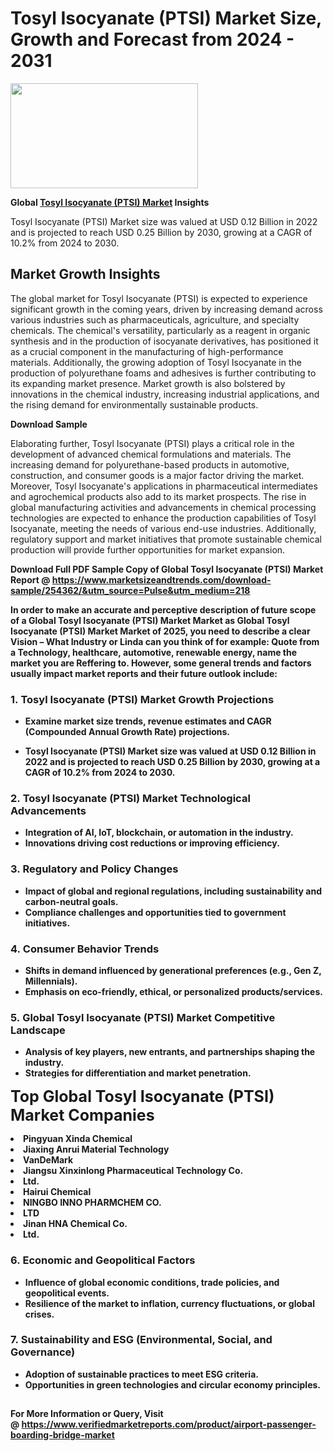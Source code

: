 <H1>Tosyl Isocyanate (PTSI) Market Size, Growth and Forecast from 2024 - 2031</H1><img class="aligncenter size-medium wp-image-584254" src="https://thirdeyenews.in/wp-content/uploads/2024/09/Global-Market-Research-300x168.jpeg" alt="" width="300" height="168" /><p><strong>Global&nbsp;<a href="https://www.marketsizeandtrends.com/download-sample/254362/&amp;utm_source=Pulse&amp;utm_medium=218">Tosyl Isocyanate (PTSI) Market</a> Insights</strong></p><p>Tosyl Isocyanate (PTSI) Market size was valued at USD 0.12 Billion in 2022 and is projected to reach USD 0.25 Billion by 2030, growing at a CAGR of 10.2% from 2024 to 2030.</p><p><h2>Market Growth Insights</h2> <p>The global market for Tosyl Isocyanate (PTSI) is expected to experience significant growth in the coming years, driven by increasing demand across various industries such as pharmaceuticals, agriculture, and specialty chemicals. The chemical's versatility, particularly as a reagent in organic synthesis and in the production of isocyanate derivatives, has positioned it as a crucial component in the manufacturing of high-performance materials. Additionally, the growing adoption of Tosyl Isocyanate in the production of polyurethane foams and adhesives is further contributing to its expanding market presence. Market growth is also bolstered by innovations in the chemical industry, increasing industrial applications, and the rising demand for environmentally sustainable products.</p> <p><strong>Download Sample</strong></p> <p>Elaborating further, Tosyl Isocyanate (PTSI) plays a critical role in the development of advanced chemical formulations and materials. The increasing demand for polyurethane-based products in automotive, construction, and consumer goods is a major factor driving the market. Moreover, Tosyl Isocyanate's applications in pharmaceutical intermediates and agrochemical products also add to its market prospects. The rise in global manufacturing activities and advancements in chemical processing technologies are expected to enhance the production capabilities of Tosyl Isocyanate, meeting the needs of various end-use industries. Additionally, regulatory support and market initiatives that promote sustainable chemical production will provide further opportunities for market expansion.</p> <p><strong></p><p><span class=""><strong>Download Full PDF Sample Copy of Global Tosyl Isocyanate (PTSI) Market Report</strong> @ <a href="https://www.marketsizeandtrends.com/download-sample/254362/&amp;utm_source=Pulse&amp;utm_medium=218" target="_blank">https://www.marketsizeandtrends.com/download-sample/254362/&amp;utm_source=Pulse&amp;utm_medium=218</a></span></p><p>In order to make an accurate and perceptive description of future scope of a Global&nbsp;Tosyl Isocyanate (PTSI) Market Market as Global&nbsp;Tosyl Isocyanate (PTSI) Market Market of 2025, you need to describe a clear Vision &ndash; What Industry or Linda can you think of for example: Quote from a Technology, healthcare, automotive, renewable energy, name the market you are Reffering to. However, some general trends and factors usually impact market reports and their future outlook include:</p><h3>1.&nbsp;<strong>Tosyl Isocyanate (PTSI) Market Growth Projections</strong></h3><ul><li>Examine market size trends, revenue estimates and CAGR (Compounded Annual Growth Rate) projections.</li><li><p>Tosyl Isocyanate (PTSI) Market size was valued at USD 0.12 Billion in 2022 and is projected to reach USD 0.25 Billion by 2030, growing at a CAGR of 10.2% from 2024 to 2030.</p></li></ul><h3>2.&nbsp;<strong>Tosyl Isocyanate (PTSI) Market Technological Advancements</strong></h3><ul><li>Integration of AI, IoT, blockchain, or automation in the industry.</li><li>Innovations driving cost reductions or improving efficiency.</li></ul><h3>3.&nbsp;<strong>Regulatory and Policy Changes</strong></h3><ul><li>Impact of global and regional regulations, including sustainability and carbon-neutral goals.</li><li>Compliance challenges and opportunities tied to government initiatives.</li></ul><h3>4.&nbsp;<strong>Consumer Behavior Trends</strong></h3><ul><li>Shifts in demand influenced by generational preferences (e.g., Gen Z, Millennials).</li><li>Emphasis on eco-friendly, ethical, or personalized products/services.</li></ul><h3>5.&nbsp;<strong>Global Tosyl Isocyanate (PTSI) Market Competitive Landscape</strong></h3><ul><li>Analysis of key players, new entrants, and partnerships shaping the industry.</li><li>Strategies for differentiation and market penetration.</li></ul><p data-pm-slice="1 1 []"><span style="color: inherit; font-family: inherit; font-size: 25px;">Top Global Tosyl Isocyanate (PTSI) Market Companies</span></p><div class="" data-test-id=""><p><li>Pingyuan Xinda Chemical</li><li> Jiaxing Anrui Material Technology</li><li> VanDeMark</li><li> Jiangsu Xinxinlong Pharmaceutical Technology Co.</li><li> Ltd.</li><li> Hairui Chemical</li><li> NINGBO INNO PHARMCHEM CO.</li><li>LTD</li><li> Jinan HNA Chemical Co.</li><li> Ltd.</li></p></div><h3>6.&nbsp;<strong>Economic and Geopolitical Factors</strong></h3><ul><li>Influence of global economic conditions, trade policies, and geopolitical events.</li><li>Resilience of the market to inflation, currency fluctuations, or global crises.</li></ul><h3>7.&nbsp;<strong>Sustainability and ESG (Environmental, Social, and Governance)</strong></h3><ul><li>Adoption of sustainable practices to meet ESG criteria.</li><li>Opportunities in green technologies and circular economy principles.</li></ul><h2><strong style="font-size: 14px;">For More Information or Query, Visit @&nbsp;</strong><a style="background-color: #ffffff; font-size: 14px;" href="https://www.marketsizeandtrends.com/report/tosyl-isocyanate-ptsi-market/" target="_blank">https://www.verifiedmarketreports.com/product/airport-passenger-boarding-bridge-market</a></h2>
